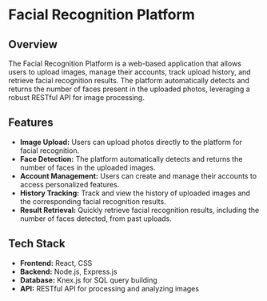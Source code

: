 # Facial Recognition Platform

## Overview

The Facial Recognition Platform is a web-based application that allows users to upload images, manage their accounts, track upload history, and retrieve facial recognition results. The platform automatically detects and returns the number of faces present in the uploaded photos, leveraging a robust RESTful API for image processing.

## Features

- **Image Upload:** Users can upload photos directly to the platform for facial recognition.
- **Face Detection:** The platform automatically detects and returns the number of faces in the uploaded images.
- **Account Management:** Users can create and manage their accounts to access personalized features.
- **History Tracking:** Track and view the history of uploaded images and the corresponding facial recognition results.
- **Result Retrieval:** Quickly retrieve facial recognition results, including the number of faces detected, from past uploads.

## Tech Stack

- **Frontend:** React, CSS
- **Backend:** Node.js, Express.js
- **Database:** Knex.js for SQL query building
- **API:** RESTful API for processing and analyzing images
